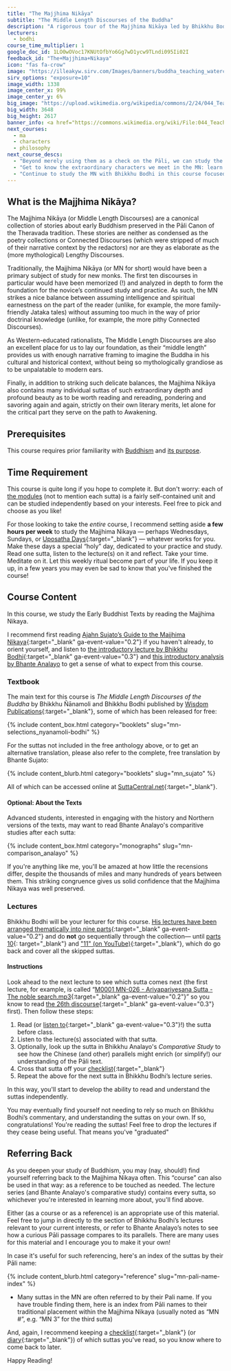 ```yaml
---
title: "The Majjhima Nikāya"
subtitle: "The Middle Length Discourses of the Buddha"
description: "A rigorous tour of the Majjhima Nikāya led by Bhikkhu Bodhi and supplemented by the excellent comparative scholarship of Bhikkhu Anālayo, this course will give you an excellent grounding in the most readable and important of the Early Buddhist Texts."
lecturers:
  - bodhi
course_time_multiplier: 1
google_doc_id: 1LO0wOVoc17KNUtOfbYo6Gg7wD1ycw9TLndi095Ii02I
feedback_id: "The+Majjhima+Nikaya"
icon: "fas fa-crow"
image: "https://illeakyw.sirv.com/Images/banners/buddha_teaching_watercolor.jpg"
sirv_options: "exposure=10"
image_width: 1338
image_center_x: 99%
image_center_y: 6%
big_image: "https://upload.wikimedia.org/wikipedia/commons/2/24/044_Teaching_the_Five_Disciples_%289014362720%29.jpg"
big_width: 3648
big_height: 2617
banner_info: <a href="https://commons.wikimedia.org/wiki/File:044_Teaching_the_Five_Disciples_(9014362720).jpg">Photo Dharma</a>, <a href="https://creativecommons.org/licenses/by/2.0">CC BY 2.0</a>
next_courses:
  - ma
  - characters
  - philosophy
next_course_descs:
  - "Beyond merely using them as a check on the Pāli, we can study the Chinese Middle Length Discourses on their own merits."
  - "Get to know the extraordinary characters we meet in the MN: learn their backgrounds and what happened to them after they met the Buddha."
  - "Continue to study the MN with Bhikkhu Bodhi in this course focused on the Theravada interpretation of the Early Buddhist Texts."
---
```


## What is the Majjhima Nikāya?

The Majjhima Nikāya (or Middle Length Discourses) are a canonical collection of stories about early Buddhism preserved in the Pāli Canon of the Theravada tradition. These stories are neither as condensed as the poetry collections or Connected Discourses (which were stripped of much of their narrative context by the redactors) nor are they as elaborate as the (more mythological) Lengthy Discourses.

Traditionally, the Majjhima Nikāya (or MN for short) would have been a primary subject of study for new monks. The first ten discourses in particular would have been memorized (!) and analyzed in depth to form the foundation for the novice’s continued study and practice. As such, the MN strikes a nice balance between assuming intelligence and spiritual earnestness on the part of the reader (unlike, for example, the more family-friendly Jataka tales) without assuming too much in the way of prior doctrinal knowledge (unlike, for example, the more pithy Connected Discourses).

As Western-educated rationalists, The Middle Length Discourses are also an excellent place for us to lay our foundation, as their “middle length” provides us with enough narrative framing to imagine the Buddha in his cultural and historical context, without being so mythologically grandiose as to be unpalatable to modern ears.

Finally, in addition to striking such delicate balances, the Majjhima Nikāya also contains many individual suttas of such extraordinary depth and profound beauty as to be worth reading and rereading, pondering and savoring again and again, strictly on their own literary merits, let alone for the critical part they serve on the path to Awakening.

## Prerequisites

This course requires prior familiarity with [Buddhism](/courses/buddhism) and [its purpose](/courses/function).

## Time Requirement

This course is quite long if you hope to complete it. But don't worry: each of [the modules](/series/mn-study_bodhi) (not to mention each sutta) is a fairly self-contained unit and can be studied independently based on your interests.  Feel free to pick and choose as you like!

For those looking to take the _entire_ course, I recommend setting aside **a few hours per week** to study the Majjhima Nikaya — perhaps Wednesdays, Sundays, or [Uposatha Days](https://www.accesstoinsight.org/ptf/dhamma/sila/uposatha.html){:target="_blank"} — whatever works for you.
Make these days a special “holy” day, dedicated to your practice and study. Read one sutta, listen to the lecture(s) on it and reflect.
Take your time. Meditate on it. Let this weekly ritual become part of your life. If you keep it up, in a few years you may even be sad to know that you've finished the course!

## Course Content

In this course, we study the Early Buddhist Texts by reading the Majjhima Nikaya.

I recommend first reading [Ajahn Sujato’s Guide to the Majjhima Nikaya](https://suttacentral.net/mn-guide-sujato){:target="_blank" ga-event-value="0.2"} if you haven't already, to orient yourself, and listen to [the introductory lecture by Bhikkhu Bodhi](https://drive.google.com/file/d/1qjrsRECWOw1_mPBAZAUz5PjnDtL5sftC/view?usp=drivesdk){:target="_blank" ga-event-value="0.3"} and [this introductory analysis by Bhante Analayo](/content/articles/centrality-of-mindfulness-related_analayo) to get a sense of what to expect from this course.

### Textbook

The main text for this course is *The Middle Length Discourses of the Buddha* by Bhikkhu Ñānamoli and Bhikkhu Bodhi published by [Wisdom Publications](https://wisdomexperience.org/product/middle-length-discourses-buddha/){:target="_blank"}, some of which has been released for free:

{% include content_box.html category="booklets" slug="mn-selections_nyanamoli-bodhi" %}


For the suttas not included in the free anthology above, or to get an alternative translation, please also refer to the complete, free translation by Bhante Sujato: 

{% include content_blurb.html category="booklets" slug="mn_sujato" %}

All of which can be accessed online at [SuttaCentral.net](https://suttacentral.net/mn/){:target="_blank"}.

#### Optional: About the Texts

Advanced students, interested in engaging with the history and Northern versions of the texts, may want to read Bhante Analayo's comparitive studies after each sutta:

{% include content_box.html category="monographs" slug="mn-comparison_analayo" %}

If you're anything like me, you'll be amazed at how little the recensions differ, despite the thousands of miles and many hundreds of years between them. This striking congruence gives us solid confidence that the Majjhima Nikaya was well preserved.

### Lectures

Bhikkhu Bodhi will be your lecturer for this course. [His lectures have been arranged thematically into nine parts](https://drive.google.com/drive/folders/1JlG4P34WCAIMugD3WFcOrndq2pc1P7zO){:target="_blank" ga-event-value="0.2"} and do **not** go sequentially through the collection— until [parts 10](https://drive.google.com/folderview?id=1dK_tE9gHPRxP-rgkEbnlWG0NKd-3_1D8){: target="_blank"} and ["11" (on YouTube)](https://youtube.com/playlist?list=PL23DE0292227250FA){:target="_blank"}, which do go back and cover all the skipped suttas. 

#### Instructions

Look ahead to the next lecture to see which sutta comes next (the first lecture, for example, is called “[M0001 MN-026 - Ariyapariyesana Sutta - The noble search.mp3](https://drive.google.com/file/d/1bwnTOwD5jqtZUW9k1r8MdiNY9ndoDTLE/view?usp=drivesdk){:target="_blank" ga-event-value="0.2"}” so you know to read [the 26th discourse](https://suttacentral.net/mn26/en/bodhi){:target="_blank" ga-event-value="0.3"} first). Then follow these steps:

1. Read (or [listen to](https://www.paliaudio.com/majjhima-nikaya){:target="_blank" ga-event-value="0.3"}!) the sutta before class. 
1. Listen to the lecture(s) associated with that sutta.
1. Optionally, look up the sutta in Bhikkhu Analayo's *Comparative Study* to see how the Chinese (and other) parallels might enrich (or simplify!) our understanding of the Pāli text.
1. Cross that sutta off your [checklist](https://www.readingfaithfully.org/sutta-checklists-for-tracking-reading-suttas/){:target="_blank"}
1. Repeat the above for the next sutta in Bhikkhu Bodhi’s lecture series.

In this way, you'll start to develop the ability to read and understand the suttas independently.

You may eventually find yourself not needing to rely so much on Bhikkhu Bodhi’s commentary, and understanding the suttas on your own. If so, congratulations! You're reading the suttas! Feel free to drop the lectures if they cease being useful.  That means you've "graduated" <i class="far fa-laugh-beam"></i>

## Referring Back

As you deepen your study of Buddhism, you may (nay, should!) find yourself referring back to the Majjhima Nikaya often. This “course” can also be used in that way: as a reference to be touched as needed. The lecture series (and Bhante Analayo's comparative study) contains every sutta, so whichever you're interested in learning more about, you'll find above.

Either (as a course or as a reference) is an appropriate use of this material. Feel free to jump in directly to the section of Bhikkhu Bodhi’s lectures relevant to your current interests, or refer to Bhante Analayo’s notes to see how a curious Pāli passage compares to its parallels. There are many uses for this material and I encourage you to make it your own!

In case it's useful for such referencing, here's an index of the suttas by their Pāli name:

{% include content_blurb.html category="reference" slug="mn-pali-name-index" %}
- Many suttas in the MN are often referred to by their Pali name. If you have trouble finding them, here is an index from Pāli names to their traditional placement within the Majjhima Nikaya (usually noted as “MN #”, e.g. “MN 3” for the third sutta)

And, again, I recommend keeping a [checklist](https://www.readingfaithfully.org/sutta-checklists-for-tracking-reading-suttas/){:target="_blank"} (or [diary](https://readingfaithfully.org/personal-sutta-anthology/){:target="_blank"}) of which suttas you've read, so you know where to come back to later.

Happy Reading!


